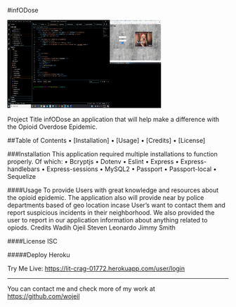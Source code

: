 #infODose

<img src= "./public/images/appImage.png" width="350" height="200">


Project Title
infODose an application that will help make a difference with the Opioid Overdose Epidemic.


##Table of Contents 
•	[Installation] 
•	[Usage] 
•	[Credits] 
•	[License]


###Installation
This application required multiple installations to function properly. Of which:
•	Bcryptjs
•	Dotenv
•	Eslint
•	Express
•	Express-handlebars
•	Express-sessions
•	MySQL2
•	Passport 
•	Passport-local
•	Sequelize


####Usage
To provide Users with great knowledge and resources about the opioid epidemic. The application also will provide near by police departments based of geo location incase User’s want to contact them and report suspicious incidents in their neighborhood. We also provided the user to report in our application information about anything related to opiods.
Credits
Wadih Ojeil 
Steven Leonardo 
Jimmy Smith 


####License
ISC

#####Deploy
Heroku

Try Me Live:
<a href="https://lit-crag-01772.herokuapp.com/user/login"> https://lit-crag-01772.herokuapp.com/user/login </a>
________________________________________
You can contact me and check more of my work at https://github.com/wojeil

